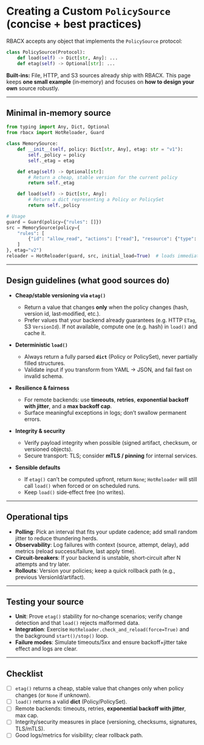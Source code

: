 # Creating a Custom `PolicySource` (concise + best practices)

RBACX accepts any object that implements the `PolicySource` protocol:

```python
class PolicySource(Protocol):
    def load(self) -> Dict[str, Any]: ...
    def etag(self) -> Optional[str]: ...
```

**Built-ins:** File, HTTP, and S3 sources already ship with RBACX. This page keeps **one small example** (in‑memory) and focuses on **how to design your own** source robustly.

---

## Minimal in‑memory source

```python
from typing import Any, Dict, Optional
from rbacx import HotReloader, Guard

class MemorySource:
    def __init__(self, policy: Dict[str, Any], etag: str = "v1"):
        self._policy = policy
        self._etag = etag

    def etag(self) -> Optional[str]:
        # Return a cheap, stable version for the current policy
        return self._etag

    def load(self) -> Dict[str, Any]:
        # Return a dict representing a Policy or PolicySet
        return self._policy

# Usage
guard = Guard(policy={"rules": []})
src = MemorySource(policy={
    "rules": [
        {"id": "allow_read", "actions": ["read"], "resource": {"type": "doc"}, "effect": "permit"}
    ]
}, etag="v2")
reloader = HotReloader(guard, src, initial_load=True)  # loads immediately when etag differs
```

---

## Design guidelines (what good sources do)

- **Cheap/stable versioning via `etag()`**
  - Return a value that changes **only** when the policy changes (hash, version id, last‑modified, etc.).
  - Prefer values that your backend already guarantees (e.g. HTTP `ETag`, S3 `VersionId`). If not available, compute one (e.g. hash) in `load()` and cache it.

- **Deterministic `load()`**
  - Always return a fully parsed **`dict`** (Policy or PolicySet), never partially filled structures.
  - Validate input if you transform from YAML → JSON, and fail fast on invalid schema.

- **Resilience & fairness**
  - For remote backends: use **timeouts**, **retries**, **exponential backoff with jitter**, and a **max backoff cap**.
  - Surface meaningful exceptions in logs; don’t swallow permanent errors.

- **Integrity & security**
  - Verify payload integrity when possible (signed artifact, checksum, or versioned objects).
  - Secure transport: TLS; consider **mTLS / pinning** for internal services.

- **Sensible defaults**
  - If `etag()` can’t be computed upfront, return `None`; `HotReloader` will still call `load()` when forced or on scheduled runs.
  - Keep `load()` side‑effect free (no writes).

---

## Operational tips

- **Polling**: Pick an interval that fits your update cadence; add small random jitter to reduce thundering herds.
- **Observability**: Log failures with context (source, attempt, delay), add metrics (reload success/failure, last apply time).
- **Circuit‑breakers**: If your backend is unstable, short‑circuit after N attempts and try later.
- **Rollouts**: Version your policies; keep a quick rollback path (e.g., previous VersionId/artifact).

---

## Testing your source

- **Unit**: Prove `etag()` stability for no‑change scenarios; verify change detection and that `load()` rejects malformed data.
- **Integration**: Exercise `HotReloader.check_and_reload(force=True)` and the background `start()/stop()` loop.
- **Failure modes**: Simulate timeouts/5xx and ensure backoff+jitter take effect and logs are clear.

---

## Checklist

- [ ] `etag()` returns a cheap, stable value that changes only when policy changes (or `None` if unknown).
- [ ] `load()` returns a valid **dict** (Policy/PolicySet).
- [ ] Remote backends: timeouts, retries, **exponential backoff with jitter**, max cap.
- [ ] Integrity/security measures in place (versioning, checksums, signatures, TLS/mTLS).
- [ ] Good logs/metrics for visibility; clear rollback path.
